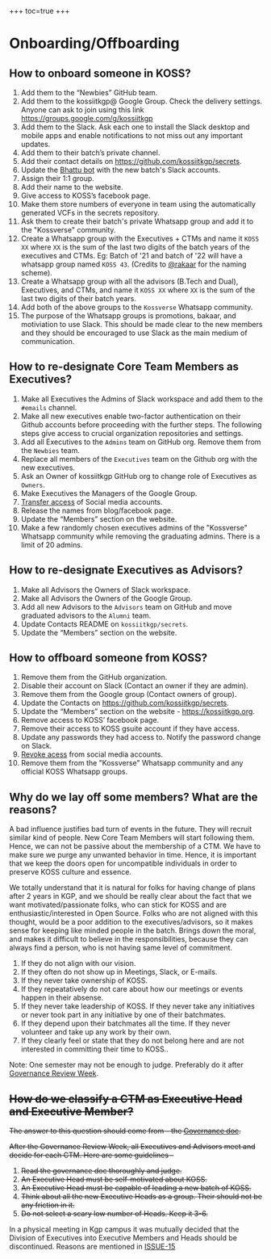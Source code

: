 +++
toc=true
+++

# Onboarding/Offboarding

## How to onboard someone in KOSS?
1. Add them to the “Newbies” GitHub team.
1. Add them to the kossiitkgp@ Google Group. Check the delivery settings. Anyone can ask to join using this link https://groups.google.com/g/kossiitkgp
1. Add them to the Slack. Ask each one to install the Slack desktop and mobile apps and enable notifications to not miss out any important updates.
1. Add them to their batch’s private channel.
1. Add their contact details on https://github.com/kossiitkgp/secrets.
1. Update the [Bhattu bot](https://github.com/kossiitkgp/bhattu) with the new batch's Slack accounts.
1. Assign their 1:1 group.
1. Add their name to the website.
1. Give access to KOSS’s facebook page.
1. Make them store numbers of everyone in team using the automatically generated VCFs in the secrets repository.
1. Ask them to create their batch's private Whatsapp group and add it to the "Kossverse" community. 
1. Create a Whatsapp group with the Executives + CTMs and name it `KOSS XX` where `XX` is the sum of the last two digits of the batch years of the executives and CTMs. Eg: Batch of '21 and batch of '22 will have a whatsapp group named `KOSS 43`. (Credits to [@rakaar](https://github.com/rakaar) for the naming scheme).
1. Create a Whatsapp group with all the advisors (B.Tech and Dual), Executives, and CTMs, and name it `KOSS XX` where `XX` is the sum of the last two digits of their batch years.
1. Add both of the above groups to the `Kossverse` Whatsapp community.
1. The purpose of the Whatsapp groups is promotions, bakaar, and motiviation to use Slack. This should be made clear to the new members and they should be encouraged to use Slack as the main medium of communication.

## How to re-designate Core Team Members as Executives?
1. Make all Executives the Admins of Slack workspace and add them to the `#emails` channel. 
1. Make all new executives enable two-factor authentication on their Github accounts before proceeding with the further steps. The following steps give access to crucial organization repositories and settings.
1. Add all Executives to the `Admins` team on GitHub org. Remove them from the `Newbies` team.
1. Replace all members of the `Executives` team on the Github org with the new executives.
1. Ask an Owner of kossiitkgp GitHub org to change role of Executives as `Owners`.
1. Make Executives the Managers of the Google Group.
1. [Transfer access](./socials.md#transferring-access) of Social media accounts.
1. Release the names from blog/facebook page.
1. Update the “Members” section on the website.
1. Make a few randomly chosen executives admins of the "Kossverse" Whatsapp community while removing the graduating admins. There is a limit of 20 admins.

## How to re-designate Executives as Advisors?
1. Make all Advisors the Owners of Slack workspace.
1. Make all Advisors the Owners of the Google Group.
1. Add all new Advisors to the `Advisors` team on GitHub and move graduated advisors to the `Alumni` team. 
1. Update Contacts README on `kossiitkgp/secrets`.
1. Update the “Members” section on the website.

## How to offboard someone from KOSS?
1. Remove them from the GitHub organization.
1. Disable their account on Slack (Contact an owner if they are admin).
1. Remove them from the Google group (Contact owners of group).
1. Update the Contacts on https://github.com/kossiitkgp/secrets.
1. Update the “Members” section on the website - https://kossiitkgp.org.
1. Remove access to KOSS’ facebook page.
1. Remove their access to KOSS gsuite account if they have access.
1. Update any passwords they had access to. Notify the password change on Slack.
1. [Revoke acess](./socials.md#revoking-access-for-offboarding) from social media accounts.
1. Remove them from the "Kossverse" Whatsapp community and any official KOSS Whatsapp groups.

## Why do we lay off some members? What are the reasons?

A bad influence justifies bad turn of events in the future. They will recruit similar kind of people. New Core Team Members will start following them. Hence, we can not be passive about the membership of a CTM. We have to make sure we purge any unwanted behavior in time. Hence, it is important that we keep the doors open for uncompatible individuals in order to preserve KOSS culture and essence.

We totally understand that it is natural for folks for having change of plans after 2 years in KGP, and we should be really clear about the fact that we want motivated/passionate folks, who can stick for KOSS and are enthusiastic/interested in Open Source. Folks who are not aligned with this thought, would be a poor addition to the executives/advisors, so it makes sense for keeping like minded people in the batch. Brings down the moral, and makes it difficult to believe in the responsibilities, because they can always find a person, who is not having same level of commitment.

1. If they do not align with our vision.
1. If they often do not show up in Meetings, Slack, or E-mails.
1. If they never take ownership of KOSS.
1. If they repeatatively do not care about how our meetings or events happen in their absense.
1. If they never take leadership of KOSS. If they never take any initiatives or never took part in any initiative by one of their batchmates.
1. If they depend upon their batchmates all the time. If they never volunteer and take up any work by their own.
1. If they clearly feel or state that they do not belong here and are not interested in committing their time to KOSS..

Note: One semester may not be enough to judge. Preferably do it after [Governance Review Week](/community/governance-review-week.md).

## ~~How do we classify a CTM as Executive Head and Executive Member?~~

~~The answer to this question should come from - the [Governance doc](/community/governance.md).~~

~~After the Governance Review Week, all Executives and Advisors meet and decide for each CTM. Here are some guidelines -~~

1. ~~Read the governance doc thoroughly and judge.~~
1. ~~An Executive Head must be self-motivated about KOSS.~~
1. ~~An Executive Head must be capable of leading a new batch of KOSS.~~
1. ~~Think about all the new Executive Heads as a group. Their should not be any friction in it.~~
1. ~~Do not select a scary low number of Heads. Keep it 3-6.~~

In a physical meeting in Kgp campus it was mutually decided that the Division of Executives into Executive Members and Heads should be discontinued. Reasons are mentioned in [ISSUE-15](https://github.com/kossiitkgp/docs/issues/15)
